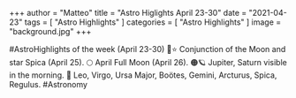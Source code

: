 +++
author = "Matteo"
title = "Astro Higlights April 23-30"
date = "2021-04-23"
tags = [
    "Astro Highlights"
]
categories = [
    "Astro Highlights"
]
image = "background.jpg"
+++

#AstroHighlights of the week (April 23-30)
🌙⭐ Conjunction of the Moon and star Spica (April 25).
🌕 April Full Moon (April 26).
🟠🪐 Jupiter, Saturn visible in the morning.
🌟 Leo, Virgo, Ursa Major, Boötes, Gemini, Arcturus, Spica, Regulus. 
#Astronomy 